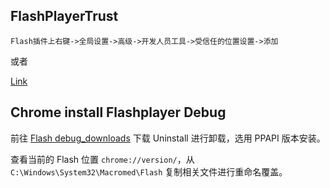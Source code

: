 ## FlashPlayerTrust

`Flash插件上右键->全局设置->高级->开发人员工具->受信任的位置设置->添加`

或者

[Link](http://www.macromedia.com/support/documentation/cn/flashplayer/help/settings_manager08.html)

## Chrome install Flashplayer Debug

前往 [Flash debug_downloads](http://www.adobe.com/support/flashplayer/debug_downloads.html) 下载 Uninstall 进行卸载，选用 PPAPI 版本安装。

查看当前的 Flash 位置 `chrome://version/`，从 `C:\Windows\System32\Macromed\Flash` 复制相关文件进行重命名覆盖。

